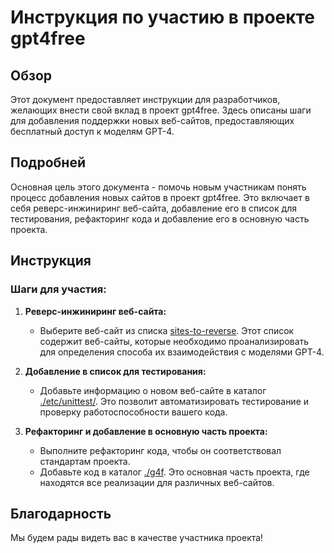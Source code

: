 # Инструкция по участию в проекте gpt4free

## Обзор

Этот документ предоставляет инструкции для разработчиков, желающих внести свой вклад в проект gpt4free. Здесь описаны шаги для добавления поддержки новых веб-сайтов, предоставляющих бесплатный доступ к моделям GPT-4.

## Подробней

Основная цель этого документа - помочь новым участникам понять процесс добавления новых сайтов в проект gpt4free. Это включает в себя реверс-инжиниринг веб-сайта, добавление его в список для тестирования, рефакторинг кода и добавление его в основную часть проекта.

## Инструкция

### Шаги для участия:

1.  **Реверс-инжиниринг веб-сайта:**
    *   Выберите веб-сайт из списка [sites-to-reverse](https://github.com/xtekky/gpt4free/issues/40). Этот список содержит веб-сайты, которые необходимо проанализировать для определения способа их взаимодействия с моделями GPT-4.

2.  **Добавление в список для тестирования:**
    *   Добавьте информацию о новом веб-сайте в каталог [./etc/unittest/](https://github.com/xtekky/gpt4free/tree/main/etc/unittest/). Это позволит автоматизировать тестирование и проверку работоспособности вашего кода.

3.  **Рефакторинг и добавление в основную часть проекта:**
    *   Выполните рефакторинг кода, чтобы он соответствовал стандартам проекта.
    *   Добавьте код в каталог [./g4f](https://github.com/xtekky/gpt4free/tree/main/g4f). Это основная часть проекта, где находятся все реализации для различных веб-сайтов.

## Благодарность

Мы будем рады видеть вас в качестве участника проекта!